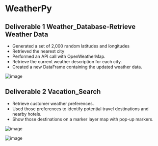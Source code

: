 # WeatherPy
## Deliverable 1 Weather_Database-Retrieve Weather Data
* Generated a set of 2,000 random latitudes and longitudes
* Retrieved the nearest city
* Performed an API call with OpenWeatherMap. 
* Retrieve the current weather description for each city. 
* Created a new DataFrame containing the updated weather data.

![image](https://user-images.githubusercontent.com/107962343/202931247-2e5bcff9-cd91-47f4-9788-cc6fa8acfc55.png)

## Deliverable 2 Vacation_Search
* Retrieve customer weather preferences.
* Used those preferences to identify potential travel destinations and nearby hotels. 
* Show those destinations on a marker layer map with pop-up markers.

![image](https://user-images.githubusercontent.com/107962343/202931324-2a03ba86-43f4-42fd-9ffb-9113a1f08363.png)


![image](https://user-images.githubusercontent.com/107962343/202931050-10e9d79c-980b-43ce-9901-4a18e2f95029.png)
